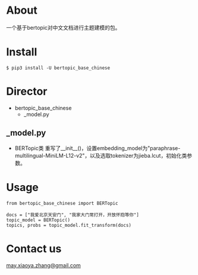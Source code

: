 # About
一个基于bertopic对中文文档进行主题建模的包。

# Install
`$ pip3 install -U bertopic_base_chinese`

# Director 
+ bertopic\_base\_chinese
    + \_model.py

## \_model.py
- BERTopic类
  重写了__init__()，设置embedding\_model为"paraphrase-multilingual-MiniLM-L12-v2"，以及选取tokenizer为jieba.lcut，初始化类参数。 

# Usage
```Python3
from bertopic_base_chinese import BERTopic

docs = ["我爱北京天安门", "我家大门常打开，开放怀抱等你"]
topic_model = BERTopic()
topics, probs = topic_model.fit_transform(docs)
```

# Contact us
<may.xiaoya.zhang@gmail.com>
